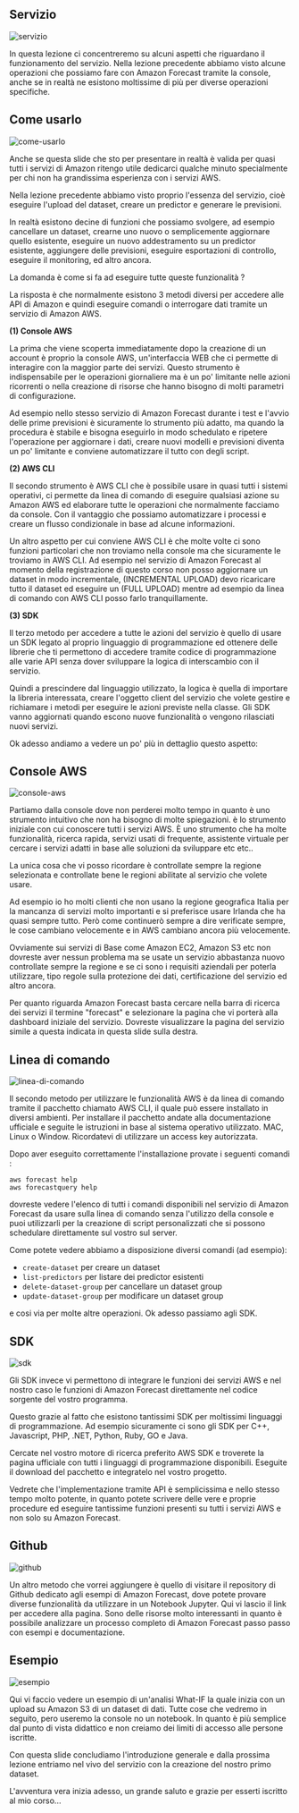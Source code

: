 ## Servizio

![servizio](../images/it-amazon-forecast-02-02-001.jpg)

In questa lezione ci concentreremo su alcuni aspetti che riguardano il funzionamento del servizio.
Nella lezione precedente abbiamo visto alcune operazioni che possiamo fare con Amazon Forecast tramite la console, anche se in realtà ne esistono moltissime di più per diverse operazioni specifiche.

## Come usarlo

![come-usarlo](../images/it-amazon-forecast-02-02-002.jpg)

Anche se questa slide che sto per presentare in realtà è valida per quasi tutti i servizi di Amazon ritengo utile dedicarci qualche minuto specialmente per chi non ha grandissima esperienza con i servizi AWS. 

Nella lezione precedente abbiamo visto proprio l'essenza del servizio, cioè eseguire l'upload del dataset, creare un predictor e generare le previsioni.

In realtà esistono decine di funzioni che possiamo svolgere, ad esempio cancellare un dataset, crearne uno nuovo o semplicemente aggiornare quello esistente, eseguire un nuovo addestramento su un predictor esistente, aggiungere delle previsioni, eseguire esportazioni di controllo, eseguire il monitoring, ed altro ancora. 

La domanda è come si fa ad eseguire tutte queste funzionalità ?

La risposta è che normalmente esistono 3 metodi diversi per accedere alle API di Amazon e quindi eseguire comandi o interrogare dati tramite un servizio di Amazon AWS. 

**(1) Console AWS**

La prima che viene scoperta immediatamente dopo la creazione di un account è proprio la console AWS, un'interfaccia WEB che ci permette di interagire con la maggior parte dei servizi. Questo strumento è indispensabile per le operazioni giornaliere ma è un po' limitante nelle azioni ricorrenti o nella creazione di risorse che hanno bisogno di molti parametri di configurazione.

Ad esempio nello stesso servizio di Amazon Forecast durante i test e l'avvio delle prime previsioni è sicuramente lo strumento più adatto, ma quando la procedura è stabile e bisogna eseguirlo in modo schedulato e ripetere l'operazione per aggiornare i dati, creare nuovi modelli e previsioni diventa un po' limitante e conviene automatizzare il tutto con degli script.

**(2) AWS CLI**

Il secondo strumento è AWS CLI che è possibile usare in quasi tutti i sistemi operativi, ci permette da linea di comando di eseguire qualsiasi azione su Amazon AWS ed elaborare tutte le operazioni che normalmente facciamo da console. Con il vantaggio che possiamo automatizzare i processi e creare un flusso condizionale in base ad alcune informazioni.

Un altro aspetto per cui conviene AWS CLI è che molte volte ci sono funzioni particolari che non troviamo nella console ma che sicuramente le troviamo in AWS CLI. Ad esempio nel servizio di Amazon Forecast al momento della registrazione di questo corso non posso aggiornare un dataset in modo incrementale, (INCREMENTAL UPLOAD) devo ricaricare tutto il dataset ed eseguire un (FULL UPLOAD) mentre ad esempio da linea di comando con AWS CLI posso farlo tranquillamente.

**(3) SDK**

Il terzo metodo per accedere a tutte le azioni del servizio è quello di usare un SDK legato al proprio linguaggio di programmazione ed ottenere delle librerie che ti permettono di accedere tramite codice di programmazione alle varie API senza dover sviluppare la logica di interscambio con il servizio. 

Quindi a prescindere dal linguaggio utilizzato, la logica è quella di importare la libreria interessata, creare l'oggetto client del servizio che volete gestire e richiamare i metodi per eseguire le azioni previste nella classe. Gli SDK vanno aggiornati quando escono nuove funzionalità o vengono rilasciati nuovi servizi.

Ok adesso andiamo a vedere un po' più in dettaglio questo aspetto:

## Console AWS

![console-aws](../images/it-amazon-forecast-02-02-003.jpg)

Partiamo dalla console dove non perderei molto tempo in quanto è uno strumento intuitivo che non ha bisogno di molte spiegazioni. è lo strumento iniziale con cui conoscere tutti i servizi AWS. È uno strumento che ha molte funzionalità, ricerca rapida, servizi usati di frequente, assistente virtuale per cercare i servizi adatti in base alle soluzioni da sviluppare etc etc..

La unica cosa che vi posso ricordare è controllate sempre la regione selezionata e controllate bene le regioni abilitate al servizio che volete usare.

Ad esempio io ho molti clienti che non usano la regione geografica Italia per la mancanza di servizi molto importanti e si preferisce usare Irlanda che ha quasi sempre tutto. Però come continuerò sempre a dire verificate sempre, le cose cambiano velocemente e in AWS cambiano ancora più velocemente.

Ovviamente sui servizi di Base come Amazon EC2, Amazon S3 etc non dovreste aver nessun problema ma se usate un servizio abbastanza nuovo controllate sempre la regione e se ci sono i requisiti aziendali per poterla utilizzare, tipo regole sulla protezione dei dati, certificazione del servizio ed altro ancora.

Per quanto riguarda Amazon Forecast basta cercare nella barra di ricerca dei servizi il termine "forecast" e selezionare la pagina che vi porterà alla dashboard iniziale del servizio.
Dovreste visualizzare la pagina del servizio simile a questa indicata in questa slide sulla destra.

## Linea di comando

![linea-di-comando](../images/it-amazon-forecast-02-02-004.jpg)

Il secondo metodo per utilizzare le funzionalità AWS è da linea di comando tramite il pacchetto chiamato AWS CLI, il quale può essere installato in diversi ambienti. Per installare il pacchetto andate alla documentazione ufficiale e seguite le istruzioni in base al sistema operativo utilizzato. MAC, Linux o Window. Ricordatevi di utilizzare un access key autorizzata.

Dopo aver eseguito correttamente l'installazione provate i seguenti comandi :

`aws forecast help`  
`aws forecastquery help`

dovreste vedere l'elenco di tutti i comandi disponibili nel servizio di Amazon Forecast da usare sulla linea di comando senza l'utilizzo della console e puoi utilizzarli per la creazione di script personalizzati che si possono schedulare direttamente sul vostro sul server.

Come potete vedere abbiamo a disposizione diversi comandi (ad esempio):

- `create-dataset` per creare un dataset
- `list-predictors` per listare dei predictor esistenti
- `delete-dataset-group` per cancellare un dataset group
- `update-dataset-group` per modificare un dataset group

e cosi via per molte altre operazioni. Ok adesso passiamo agli SDK.

## SDK

![sdk](../images/it-amazon-forecast-02-02-005.jpg)

Gli SDK invece vi permettono di integrare le funzioni dei servizi AWS e nel nostro caso le funzioni di Amazon Forecast direttamente nel codice sorgente del vostro programma.

Questo grazie al fatto che esistono tantissimi SDK per moltissimi linguaggi di programmazione. Ad esempio sicuramente ci sono gli SDK per C++, Javascript, PHP, .NET, Python, Ruby, GO e Java.

Cercate nel vostro motore di ricerca preferito AWS SDK e troverete la pagina ufficiale con tutti i linguaggi di programmazione disponibili. Eseguite il download del pacchetto e integratelo nel vostro progetto.

Vedrete che l'implementazione tramite API è semplicissima e nello stesso tempo molto potente, in quanto potete scrivere delle vere e proprie procedure ed eseguire tantissime funzioni presenti su tutti i servizi AWS e non solo su Amazon Forecast.

## Github

![github](../images/it-amazon-forecast-02-02-006.jpg)

Un altro metodo che vorrei aggiungere è quello di visitare il repository di Github dedicato agli esempi di Amazon Forecast, dove potete provare diverse funzionalità da utilizzare in un Notebook Jupyter. Qui vi lascio il link per accedere alla pagina. Sono delle risorse molto interessanti in quanto è possibile analizzare un processo completo di Amazon Forecast passo passo con esempi e documentazione.

## Esempio

![esempio](../images/it-amazon-forecast-02-02-007.jpg)

Qui vi faccio vedere un esempio di un'analisi What-IF la quale inizia con un upload su Amazon S3 di un dataset di dati. Tutte cose che vedremo in seguito, pero useremo la console no un notebook. In quanto è più semplice dal punto di vista didattico e non creiamo dei limiti di accesso alle persone iscritte.

Con questa slide concludiamo l'introduzione generale e dalla prossima lezione entriamo nel vivo del servizio con la creazione del nostro primo dataset. 

L'avventura vera inizia adesso, un grande saluto e grazie per esserti iscritto al mio corso...